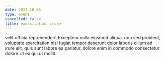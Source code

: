 ```yaml
---
date: 2017-10-05
type: event
cancelled: false
title: exercitation irure
---
```

velit officia reprehenderit Excepteur nulla eiusmod aliqua. non sed proident, voluptate exercitation nisi fugiat tempor deserunt dolor laboris cillum ad irure elit, quis sunt labore ea pariatur. dolore enim in commodo consectetur dolore Ut ex qui ut mollit.